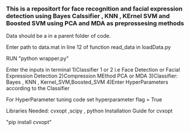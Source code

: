 
### This is a repositort for face recognition and facial expression detection using Bayes Calssifier , KNN , KErnel SVM and Boosted SVM using PCA and MDA as preprossesing methods

Data should be a in a parent folder of code.  

Enter path to data.mat in line 12 of function read_data in loadData.py

RUN "python wrapper.py"

Enter the inputs in terminal 
    1)Classifier 1 or 2 i.e Face Detection or Facial Expression Detection
    2)Compression MEthod PCA or MDA
    3)Classifier: Bayes , KNN , Kernel_SVM,Boosted_SVM
    4)Enter HyperParameters according to the Classifier

For HyperParameter tuning code set hyperparameter flag = True

Libraries Needed: cvxopt ,scipy , python
Installation Guide for cvxopt

"pip install cvxopt"
